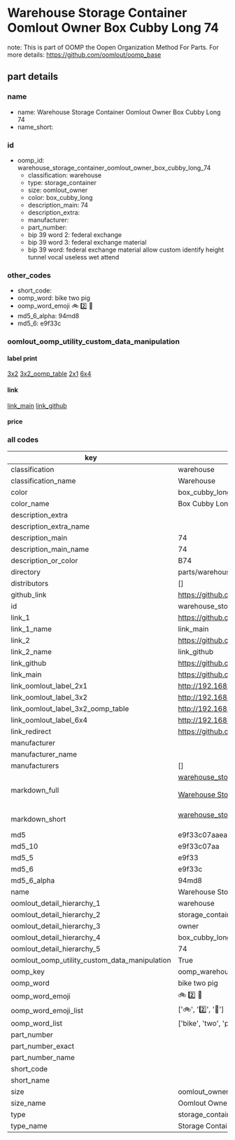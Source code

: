 # Warehouse Storage Container Oomlout Owner Box Cubby Long 74  

note: This is part of OOMP the Oopen Organization Method For Parts. For more details: https://github.com/oomlout/oomp_base

##  part details
  







### name
* name: Warehouse Storage Container Oomlout Owner Box Cubby Long 74
* name_short: 
### id
* oomp_id: warehouse_storage_container_oomlout_owner_box_cubby_long_74
  * classification: warehouse
  * type: storage_container
  * size: oomlout_owner
  * color: box_cubby_long
  * description_main: 74
  * description_extra: 
  * manufacturer: 
  * part_number: 
  * bip 39 word 2: federal exchange
  * bip 39 word 3: federal exchange material
  * bip 39 word: federal exchange material allow custom identify height tunnel vocal useless wet attend

### other_codes
* short_code: 
* oomp_word: bike two pig
* oomp_word_emoji :bike: :two: :pig:
* md5_6_alpha: 94md8
* md5_6: e9f33c






### oomlout_oomp_utility_custom_data_manipulation
#### label print
[3x2](http://192.168.1.245:1112/?label=oomp%2094md8)
[3x2_oomp_table](http://192.168.1.108:1112/?label=oomp%2094md8)
[2x1](http://192.168.1.242:1112/?label=oomp%2094md8)
[6x4](http://192.168.1.55:1112/?label=oomp%2094md8)    

#### link

[link_main](https://github.com/oomlout/oomlout_oomp_version_1_messy/tree/main/parts/warehouse_storage_container_oomlout_owner_box_cubby_long_74) [link_github](https://github.com/oomlout/oomlout_oomp_version_1_messy/tree/main/parts/warehouse_storage_container_oomlout_owner_box_cubby_long_74)                             

#### price







### all codes 
| key | value |  
| --- | --- |  
| classification | warehouse |  
| classification_name | Warehouse |  
| color | box_cubby_long |  
| color_name | Box Cubby Long |  
| description_extra |  |  
| description_extra_name |  |  
| description_main | 74 |  
| description_main_name | 74 |  
| description_or_color | B74 |  
| directory | parts/warehouse_storage_container_oomlout_owner_box_cubby_long_74 |  
| distributors | [] |  
| github_link | https://github.com/oomlout/oomlout_oomp_part_src/tree/main/parts/warehouse_storage_container_oomlout_owner_box_cubby_long_74 |  
| id | warehouse_storage_container_oomlout_owner_box_cubby_long_74 |  
| link_1 | https://github.com/oomlout/oomlout_oomp_version_1_messy/tree/main/parts/warehouse_storage_container_oomlout_owner_box_cubby_long_74 |  
| link_1_name | link_main |  
| link_2 | https://github.com/oomlout/oomlout_oomp_version_1_messy/tree/main/parts/warehouse_storage_container_oomlout_owner_box_cubby_long_74 |  
| link_2_name | link_github |  
| link_github | https://github.com/oomlout/oomlout_oomp_version_1_messy/tree/main/parts/warehouse_storage_container_oomlout_owner_box_cubby_long_74 |  
| link_main | https://github.com/oomlout/oomlout_oomp_version_1_messy/tree/main/parts/warehouse_storage_container_oomlout_owner_box_cubby_long_74 |  
| link_oomlout_label_2x1 | http://192.168.1.242:1112/?label=oomp%2094md8 |  
| link_oomlout_label_3x2 | http://192.168.1.245:1112/?label=oomp%2094md8 |  
| link_oomlout_label_3x2_oomp_table | http://192.168.1.108:1112/?label=oomp%2094md8 |  
| link_oomlout_label_6x4 | http://192.168.1.55:1112/?label=oomp%2094md8 |  
| link_redirect | https://github.com/oomlout/oomlout_oomp_version_1_messy/tree/main/parts/warehouse_storage_container_oomlout_owner_box_cubby_long_74 |  
| manufacturer |  |  
| manufacturer_name |  |  
| manufacturers | [] |  
| markdown_full | [warehouse_storage_container_oomlout_owner_box_cubby_long_74](none)<br>[](none)<br>[Warehouse Storage Container Oomlout Owner Box Cubby Long 74](none)<br><br> |  
| markdown_short | [warehouse_storage_container_oomlout_owner_box_cubby_long_74](none)<br><br> |  
| md5 | e9f33c07aaea8d55c21b406b11d3aaa3 |  
| md5_10 | e9f33c07aa |  
| md5_5 | e9f33 |  
| md5_6 | e9f33c |  
| md5_6_alpha | 94md8 |  
| name | Warehouse Storage Container Oomlout Owner Box Cubby Long 74 |  
| oomlout_detail_hierarchy_1 | warehouse |  
| oomlout_detail_hierarchy_2 | storage_container |  
| oomlout_detail_hierarchy_3 | owner |  
| oomlout_detail_hierarchy_4 | box_cubby_long |  
| oomlout_detail_hierarchy_5 | 74 |  
| oomlout_oomp_utility_custom_data_manipulation | True |  
| oomp_key | oomp_warehouse_storage_container_oomlout_owner_box_cubby_long_74 |  
| oomp_word | bike two pig |  
| oomp_word_emoji | :bike: :two: :pig: |  
| oomp_word_emoji_list | [':bike:', ':two:', ':pig:'] |  
| oomp_word_list | ['bike', 'two', 'pig'] |  
| part_number |  |  
| part_number_exact |  |  
| part_number_name |  |  
| short_code |  |  
| short_name |  |  
| size | oomlout_owner |  
| size_name | Oomlout Owner |  
| type | storage_container |  
| type_name | Storage Container |  
